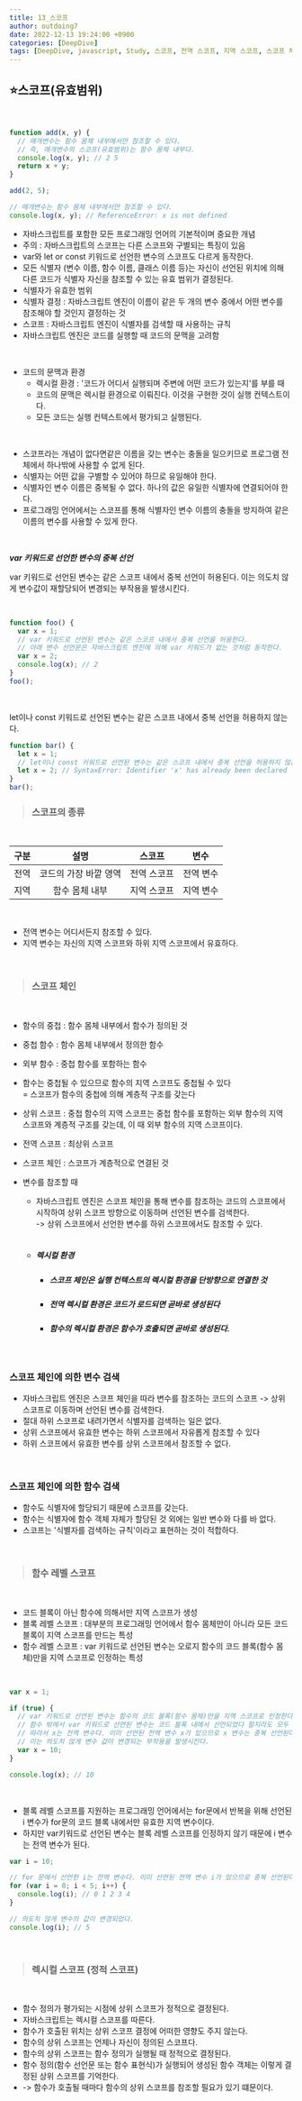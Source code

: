 ```yaml
---
title: 13_스코프
author: outdoing7
date: 2022-12-13 19:24:00 +0900
categories: [DeepDive]
tags: [DeepDive, javascript, Study, 스코프, 전역 스코프, 지역 스코프, 스코프 체인, 렉시컬 환경, 함수 레벨 스코프, 렉시컬 스코프, ]
---
```


## **⭐스코프(유효범위)**

<br>

```javascript
function add(x, y) {
  // 매개변수는 함수 몸체 내부에서만 참조할 수 있다.
  // 즉, 매개변수의 스코프(유효범위)는 함수 몸체 내부다.
  console.log(x, y); // 2 5
  return x + y;
}

add(2, 5);

// 매개변수는 함수 몸체 내부에서만 참조할 수 있다.
console.log(x, y); // ReferenceError: x is not defined
```

- 자바스크립트를 포함한 모든 프로그래밍 언어의 기본적이며 중요한 개념
- 주의 : 자바스크립트의 스코프는 다른 스코프와 구별되는 특징이 있음
- var와 let or const 키워드로 선언한 변수의 스코프도 다르게 동작한다.
- 모든 식별자 (변수 이름, 함수 이름, 클래스 이름 등)는 자신이 선언된 위치에 의해 <br>다른 코드가 식별자 자신을 참조할 수 있는 유효 범위가 결정된다.
- 식별자가 유효한 범위
- 식별자 결정 : 자바스크립트 엔진이 이름이 같은 두 개의 변수 중에서 어떤 변수를 참조해야 할 것인지 결정하는 것
- 스코프 : 자바스크립트 엔진이 식별자를 검색할 때 사용하는 규칙
- 자바스크립트 엔진은 코드를 실행할 때 코드의 문맥을 고려함

<br>

- 코드의 문맥과 환경
  - 렉시컬 환경 : '코드가 어디서 실행되며 주변에 어떤 코드가 있는지'를 부를 때
  - 코드의 문맥은 렉시컬 환경으로 이뤄진다. 이것을 구현한 것이 실행 컨텍스트이다.
  - 모든 코드는 실행 컨텍스트에서 평가되고 실행된다.

<br>

- 스코프라는 개념이 없다면같은 이름을 갖는 변수는 충돌을 일으키므로 프로그램 전체에서 하나밖에 사용할 수 없게 된다.
- 식별자는 어떤 값을 구별할 수 있어야 하므로 유일해야 한다.
- 식별자인 변수 이름은 중복될 수 없다. 하나의 값은 유일한 식별자에 연결되어야 한다.
- 프로그래밍 언어에서는 스코프를 통해 식별자인 변수 이름의 충돌을 방지하여 같은 이름의 변수를 사용할 수 있게 한다.

<br>

**_var 키워드로 선언한 변수의 중복 선언_**

var 키워드로 선언된 변수는 같은 스코프 내에서 중복 선언이 허용된다. 이는 의도치 않게 변수값이 재할당되어 변경되는 부작용을 발생시킨다.

<br>

```javascript
function foo() {
  var x = 1;
  // var 키워드로 선언된 변수는 같은 스코프 내에서 중복 선언을 허용한다.
  // 아래 변수 선언문은 자바스크립트 엔진에 의해 var 키워드가 없는 것처럼 동작한다.
  var x = 2;
  console.log(x); // 2
}
foo();
```

<br>

let이나 const 키워드로 선언된 변수는 같은 스코프 내에서 중복 선언을 허용하지 않는다.

```javascript
function bar() {
  let x = 1;
  // let이나 const 키워드로 선언된 변수는 같은 스코프 내에서 중복 선언을 허용하지 않는다.
  let x = 2; // SyntaxError: Identifier 'x' has already been declared
}
bar();
```

> ### 스코프의 종류

 <br>

| 구분 |         설명          |   스코프    |   변수    |
| :--: | :-------------------: | :---------: | :-------: |
| 전역 | 코드의 가장 바깥 영역 | 전역 스코프 | 전역 변수 |
| 지역 |    함수 몸체 내부     | 지역 스코프 | 지역 변수 |

<br>

- 전역 변수는 어디서든지 참조할 수 있다.
- 지역 변수는 자신의 지역 스코프와 하위 지역 스코프에서 유효하다.

<br>

> ### 스코프 체인

<br>

- 함수의 중첩 : 함수 몸체 내부에서 함수가 정의된 것
- 중첩 함수 : 함수 몸체 내부에서 정의한 함수
- 외부 함수 : 중첩 함수를 포함하는 함수
  
- 함수는 중첩될 수 있으므로 함수의 지역 스코프도 중첩될 수 있다 <br> = 스코프가 함수의 중첩에 의해 계층적 구조를 갖는다
- 상위 스코프 : 중첩 함수의 지역 스코프는 중첩 함수를 포함하는 외부 함수의 지역 스코프와 계층적 구조를 갖는데, 이 때 외부 함수의 지역 스코프이다.
- 전역 스코프 : 최상위 스코프
- 스코프 체인 : 스코프가 계층적으로 연결된 것
- 변수를 참조할 때 
  - 자바스크립트 엔진은 스코프 체인을 통해 변수를 참조하는 코드의 스코프에서 시작하여 상위 스코프 방향으로 이동하며 선언된 변수를 검색한다. <br> -> 상위 스코프에서 선언한 변수를 하위 스코프에서도 참조할 수 있다.
  <br> 

  - ##### 렉시컬 환경 
    -  ##### 스코프 체인은 실행 컨텍스트의 렉시컬 환경을 단방향으로 연결한 것
    -  ##### 전역 렉시컬 환경은 코드가 로드되면 곧바로 생성된다
    -  ##### 함수의 렉시컬 환경은 함수가 호출되면 곧바로 생성된다.

<br>

### **스코프 체인에 의한 변수 검색**

- 자바스크립트 엔진은 스코프 체인을 따라 변수를 참조하는 코드의 스코프 -> 상위 스코프로 이동하며 선언된 변수를 검색한다.
- 절대 하위 스코프로 내려가면서 식별자를 검색하는 일은 없다.
- 상위 스코프에서 유효한 변수는 하위 스코프에서 자유롭게 참조할 수 있다
- 하위 스코프에서 유효한 변수를 상위 스코프에서 참조할 수 없다.

<br>

### **스코프 체인에 의한 함수 검색**

- 함수도 식별자에 할당되기 때문에 스코프를 갖는다.
- 함수는 식별자에 함수 객체 자체가 할당된 것 외에는 일반 변수와 다를 바 없다.
- 스코프는 '식별자를 검색하는 규칙'이라고 표현하는 것이 적합하다.

<br>

>### 함수 레벨 스코프

<br>

- 코드 블록이 아닌 함수에 의해서만 지역 스코프가 생성
- 블록 레벨 스코프 : 대부분의 프로그래밍 언어에서 함수 몸체만이 아니라 모든 코드 블록이 지역 스코프를 만드는 특성
- 함수 레벨 스코프 :  var 키워드로 선언된 변수는 오로지 함수의 코드 블록(함수 몸체)만을 지역 스코프로 인정하는 특성

<br>

```javascript
var x = 1;

if (true) {
  // var 키워드로 선언된 변수는 함수의 코드 블록(함수 몸체)만을 지역 스코프로 인정한다.
  // 함수 밖에서 var 키워드로 선언된 변수는 코드 블록 내에서 선언되었다 할지라도 모두 전역 변수다.
  // 따라서 x는 전역 변수다. 이미 선언된 전역 변수 x가 있으므로 x 변수는 중복 선언된다.
  // 이는 의도치 않게 변수 값이 변경되는 부작용을 발생시킨다.
  var x = 10;
}

console.log(x); // 10
```

<br>

- 블록 레벨 스코프를 지원하는 프로그래밍 언어에서는 for문에서 반복을 위해 선언된 i 변수가 for문의 코드 블록 내에서만 유효한 지역 변수이다.
- 하지만 var키워드로 선언된 변수는 블록 레벨 스코프를 인정하지 않기 때문에 i 변수는 전역 변수가 된다.

```javascript
var i = 10;

// for 문에서 선언한 i는 전역 변수다. 이미 선언된 전역 변수 i가 있으므로 중복 선언된다.
for (var i = 0; i < 5; i++) {
  console.log(i); // 0 1 2 3 4
}

// 의도치 않게 변수의 값이 변경되었다.
console.log(i); // 5
```

<br>

>### 렉시컬 스코프 (정적 스코프)

<br>

- 함수 정의가 평가되는 시점에 상위 스코프가 정적으로 결정된다.
- 자바스크립트는 렉시컬 스코프를 따른다.
- 함수가 호출된 위치는 상위 스코프 결정에 어떠한 영향도 주지 않는다.
- 함수의 상위 스코프는 언제나 자신이 정의된 스코프다.
- 함수의 상위 스코프는 함수 정의가 실행될 때 정적으로 결정된다.
- 함수 정의(함수 선언문 또는 함수 표현식)가 실행되어 생성된 함수 객체는 이렇게 결정된 상위 스코프를 기억한다.
- -> 함수가 호출될 때마다 함수의 상위 스코프를 참조할 필요가 있기 떄문이다.